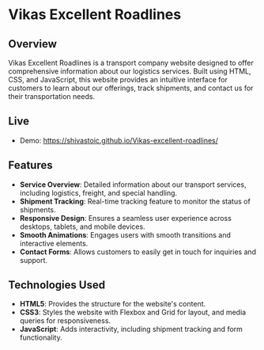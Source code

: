 # Vikas Excellent Roadlines

## Overview

Vikas Excellent Roadlines is a transport company website designed to offer comprehensive information about our logistics services. Built using HTML, CSS, and JavaScript, this website provides an intuitive interface for customers to learn about our offerings, track shipments, and contact us for their transportation needs.

## Live

- Demo: https://shivastoic.github.io/Vikas-excellent-roadlines/

## Features

- **Service Overview**: Detailed information about our transport services, including logistics, freight, and special handling.
- **Shipment Tracking**: Real-time tracking feature to monitor the status of shipments.
- **Responsive Design**: Ensures a seamless user experience across desktops, tablets, and mobile devices.
- **Smooth Animations**: Engages users with smooth transitions and interactive elements.
- **Contact Forms**: Allows customers to easily get in touch for inquiries and support.

## Technologies Used

- **HTML5**: Provides the structure for the website's content.
- **CSS3**: Styles the website with Flexbox and Grid for layout, and media queries for responsiveness.
- **JavaScript**: Adds interactivity, including shipment tracking and form functionality.
